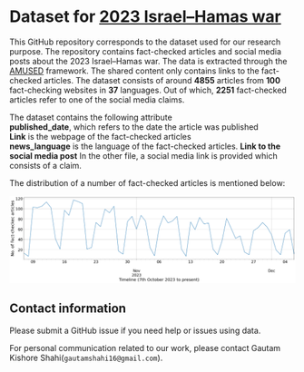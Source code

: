 # Dataset for [2023 Israel–Hamas war](https://en.wikipedia.org/wiki/2023_Israel%E2%80%93Hamas_war)

This GitHub repository corresponds to the dataset used for our research purpose. The repository contains fact-checked articles and social media posts about the 2023 Israel–Hamas war. The data is extracted through the [AMUSED](https://link.springer.com/chapter/10.1007/978-3-031-10525-8_23) framework. The shared content only contains links to the fact-checked articles. The dataset consists of around **4855** articles from **100** fact-checking websites in **37** languages. Out of which, **2251** fact-checked articles refer to one of the social media claims. 

The dataset contains the following attribute <br />
**published_date**, which refers to the date the article was published <br />
**Link** is the webpage of the fact-checked articles <br />
**news_language** is the language of the fact-checked articles. 
**Link to the social media post** In the other file, a social media link is provided which consists of a claim. 

The distribution of a number of fact-checked articles is mentioned below:

![Screenshot](./Data/timeline.png)

<!-- 
|Fact-checking websites|Articles Counts|
|--|--|
|[Logically](www.logically.ai/)|164 |
|[The Dispatch](www.thedispatch.com)| 101|
|[PolitiFact](www.politifact.com)| 85|
|[Lead Stories](www.leadstories.com)| 66|
|[Youturn](www.youturn.in)| 45|
|[Factcrescendo](www.factcrescendo.com)| 43|
|[dpa](www.dpa-factcheking.com)| 39|
|[FACTLY](www.factly.in)|  34|
|[Boatos.org](www.Boatos.org)|33|
|[Full Fact](www.fullfact.org)|31|
|[ABC News/AP Fact Check](www.apnews.com.com)|  22|
|[Snopes](www.snopes.com)|  20|
|[factnameh](www.factnameh.com)|  20|
|[El Detector/Univision Noticias](www.univision.com)|  20|
|[Vera Files](www.verafiles.org)|  18|
|[akhbarmeter](www.akhbarmeter.org/)|  16|
|[FactCheck.org](www.FactCheck.org)|  12|
|56 Sourcees|848|
-->

<!-- 
#### How do I cite this work?

For now, cite [ICWSM Workshop paper](http://workshop-proceedings.icwsm.org/pdf/2020_14.pdf):

```
@article{shahifakecovid,
  title={FakeCovid-A Multilingual Cross-domain Fact Check News Dataset for COVID-19},
  author={Shahi, Gautam Kishore and Nandini, Durgesh}
}
```
-->

## Contact information

Please submit a GitHub issue if you need help or issues using data.

For personal communication related to our work, please contact Gautam Kishore Shahi(`gautamshahi16@gmail.com`).


